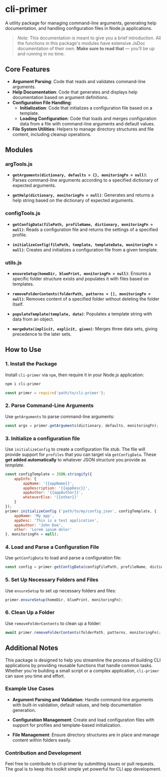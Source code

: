 # cli-primer

A utility package for managing command-line arguments, generating help documentation, and handling configuration files in Node.js applications.

> _Note_: This documentation is meant to give you a brief introduction. All the functions in this package's modules have extensive JsDoc documentation of their own. __Make sure to read that__ — you'll be up and running in no time.

## Core Features

- **Argument Parsing**: Code that reads and validates command-line arguments.
- **Help Documentation**: Code that generates and displays help documentation based on argument definitions.
- **Configuration File Handling**:
  - **Initialization**: Code that initializes a configuration file based on a template.
  - **Loading Configuration**: Code that loads and merges configuration data from a file with command-line arguments and default values.
- **File System Utilities**: Helpers to manage directory structures and file content, including cleanup operations.

## Modules

### argTools.js

- **`getArguments(dictionary, defaults = {}, monitoringFn = null)`**: 
  Parses command-line arguments according to a specified dictionary of expected arguments.

- **`getHelp(dictionary, monitoringFn = null)`**: 
  Generates and returns a help string based on the dictionary of expected arguments.

### configTools.js

- **`getConfigData(filePath, profileName, dictionary, monitoringFn = null)`**: 
  Reads a configuration file and returns the settings of a specified profile.

- **`initializeConfig(filePath, template, templateData, monitoringFn = null)`**: 
  Creates and initializes a configuration file from a given template.

### utils.js

- **`ensureSetup(homeDir, bluePrint, monitoringFn = null)`**: 
  Ensures a specific folder structure exists and populates it with files based on templates.

- **`removeFolderContents(folderPath, patterns = [], monitoringFn = null)`**: 
  Removes content of a specified folder without deleting the folder itself.

- **`populateTemplate(template, data)`**: 
  Populates a template string with data from an object.

- **`mergeData(implicit, explicit, given)`**: 
  Merges three data sets, giving precedence to the later sets.

## How to Use

### 1. Install the Package

Install `cli-primer` via `npm`, then require it in your Node.js application:
```bash
npm i cli-primer
```
```javascript
const primer = require('path/to/cli-primer');
```

### 2. Parse Command-Line Arguments

Use `getArguments` to parse command-line arguments:
```javascript
const args = primer.getArguments(dictionary, defaults, monitoringFn);
```

### 3. Initialize a configuration file
Use `initializeConfig` to create a configuration file stub. The file will provide support for `profiles` that you can target via `getConfigData`. These __get added automatically__ to whatever JSON structure you provide as _template_.
```javascript
const configTemplate = JSON.stringify({
    appInfo: {
        appName: '{{appName}}',
        appDescription: '{{appDesc}}',
        appAuthor: '{{appAuthor}}',
        whateverElse: '{{other}}'
    }
});
primer.initializeConfig ('path/to/my/config.json', configTemplate, {
    appName: 'My app',
    appDesc: 'This is a test application',
    appAuthor: 'John Doe',
    other: 'Lorem ipsum dolor'
}, monitoringFn = null);
```

### 4. Load and Parse a Configuration File
Use `getConfigData` to load and parse a configuration file:
```javascript
const config = primer.getConfigData(configFilePath, profileName, dictionary, monitoringFn);
```

### 5. Set Up Necessary Folders and Files
Use `ensureSetup` to set up necessary folders and files:
```javascript
primer.ensureSetup(homeDir, bluePrint, monitoringFn);
```

### 6. Clean Up a Folder
Use `removeFolderContents` to clean up a folder:
```javascript
await primer.removeFolderContents(folderPath, patterns, monitoringFn);
```

## Additional Notes
This package is designed to help you streamline the process of building CLI applications by providing reusable functions that handle common tasks. Whether you're building a small script or a complex application, `cli-primer` can save you time and effort.

### Example Use Cases
* __Argument Parsing and Validation__: Handle command-line arguments with built-in validation, default values, and help documentation generation.

* __Configuration Management__: Create and load configuration files with support for profiles and template-based initialization.

* __File Management__: Ensure directory structures are in place and manage content within folders easily.

### Contribution and Development
Feel free to contribute to cli-primer by submitting issues or pull requests. The goal is to keep this toolkit simple yet powerful for CLI app development.